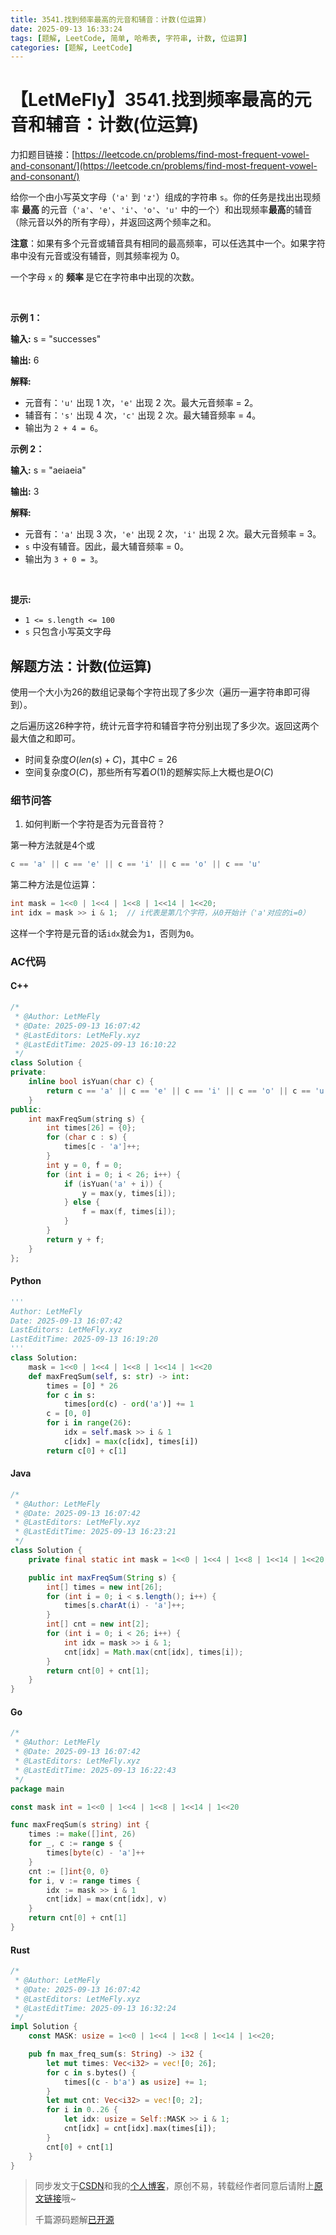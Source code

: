 ```yaml
---
title: 3541.找到频率最高的元音和辅音：计数(位运算)
date: 2025-09-13 16:33:24
tags: [题解, LeetCode, 简单, 哈希表, 字符串, 计数, 位运算]
categories: [题解, LeetCode]
---
```


# 【LetMeFly】3541.找到频率最高的元音和辅音：计数(位运算)

力扣题目链接：[https://leetcode.cn/problems/find-most-frequent-vowel-and-consonant/](https://leetcode.cn/problems/find-most-frequent-vowel-and-consonant/)

<p>给你一个由小写英文字母（<code>'a'</code> 到 <code>'z'</code>）组成的字符串 <code>s</code>。你的任务是找出出现频率&nbsp;<strong>最高&nbsp;</strong>的元音（<code>'a'</code>、<code>'e'</code>、<code>'i'</code>、<code>'o'</code>、<code>'u'</code> 中的一个）和出现频率<strong>最高</strong>的辅音（除元音以外的所有字母），并返回这两个频率之和。</p>

<p><strong>注意</strong>：如果有多个元音或辅音具有相同的最高频率，可以任选其中一个。如果字符串中没有元音或没有辅音，则其频率视为 0。</p>
一个字母 <code>x</code> 的&nbsp;<strong>频率&nbsp;</strong>是它在字符串中出现的次数。

<p>&nbsp;</p>

<p><strong class="example">示例 1：</strong></p>

<div class="example-block">
<p><strong>输入:</strong> <span class="example-io">s = "successes"</span></p>

<p><strong>输出:</strong> <span class="example-io">6</span></p>

<p><strong>解释:</strong></p>

<ul>
	<li>元音有：<code>'u'</code> 出现 1 次，<code>'e'</code> 出现 2 次。最大元音频率 = 2。</li>
	<li>辅音有：<code>'s'</code> 出现 4 次，<code>'c'</code> 出现 2 次。最大辅音频率 = 4。</li>
	<li>输出为 <code>2 + 4 = 6</code>。</li>
</ul>
</div>

<p><strong class="example">示例 2：</strong></p>

<div class="example-block">
<p><strong>输入:</strong> <span class="example-io">s = "aeiaeia"</span></p>

<p><strong>输出:</strong> <span class="example-io">3</span></p>

<p><strong>解释:</strong></p>

<ul>
	<li>元音有：<code>'a'</code> 出现 3 次，<code>'e'</code> 出现 2 次，<code>'i'</code> 出现 2 次。最大元音频率 = 3。</li>
	<li><code>s</code> 中没有辅音。因此，最大辅音频率 = 0。</li>
	<li>输出为 <code>3 + 0 = 3</code>。</li>
</ul>
</div>

<p>&nbsp;</p>

<p><strong>提示:</strong></p>

<ul>
	<li><code>1 &lt;= s.length &lt;= 100</code></li>
	<li><code>s</code> 只包含小写英文字母</li>
</ul>


    
## 解题方法：计数(位运算)

使用一个大小为26的数组记录每个字符出现了多少次（遍历一遍字符串即可得到）。

之后遍历这26种字符，统计元音字符和辅音字符分别出现了多少次。返回这两个最大值之和即可。

+ 时间复杂度$O(len(s)+C)$，其中$C=26$
+ 空间复杂度$O(C)$，那些所有写着$O(1)$的题解实际上大概也是$O(C)$

### 细节问答

1. 如何判断一个字符是否为元音音符？

第一种方法就是4个或

```cpp
c == 'a' || c == 'e' || c == 'i' || c == 'o' || c == 'u'
```

第二种方法是位运算：

```cpp
int mask = 1<<0 | 1<<4 | 1<<8 | 1<<14 | 1<<20;
int idx = mask >> i & 1;  // i代表是第几个字符，从0开始计（'a'对应的i=0）
```

这样一个字符是元音的话`idx`就会为`1`，否则为`0`。

### AC代码

#### C++

```cpp
/*
 * @Author: LetMeFly
 * @Date: 2025-09-13 16:07:42
 * @LastEditors: LetMeFly.xyz
 * @LastEditTime: 2025-09-13 16:10:22
 */
class Solution {
private:
    inline bool isYuan(char c) {
        return c == 'a' || c == 'e' || c == 'i' || c == 'o' || c == 'u';
    }
public:
    int maxFreqSum(string s) {
        int times[26] = {0};
        for (char c : s) {
            times[c - 'a']++;
        }
        int y = 0, f = 0;
        for (int i = 0; i < 26; i++) {
            if (isYuan('a' + i)) {
                y = max(y, times[i]);
            } else {
                f = max(f, times[i]);
            }
        }
        return y + f;
    }
};
```

#### Python

```python
'''
Author: LetMeFly
Date: 2025-09-13 16:07:42
LastEditors: LetMeFly.xyz
LastEditTime: 2025-09-13 16:19:20
'''
class Solution:
    mask = 1<<0 | 1<<4 | 1<<8 | 1<<14 | 1<<20
    def maxFreqSum(self, s: str) -> int:
        times = [0] * 26
        for c in s:
            times[ord(c) - ord('a')] += 1
        c = [0, 0]
        for i in range(26):
            idx = self.mask >> i & 1
            c[idx] = max(c[idx], times[i])
        return c[0] + c[1]
```

#### Java

```java
/*
 * @Author: LetMeFly
 * @Date: 2025-09-13 16:07:42
 * @LastEditors: LetMeFly.xyz
 * @LastEditTime: 2025-09-13 16:23:21
 */
class Solution {
    private final static int mask = 1<<0 | 1<<4 | 1<<8 | 1<<14 | 1<<20;

    public int maxFreqSum(String s) {
        int[] times = new int[26];
        for (int i = 0; i < s.length(); i++) {
            times[s.charAt(i) - 'a']++;
        }
        int[] cnt = new int[2];
        for (int i = 0; i < 26; i++) {
            int idx = mask >> i & 1;
            cnt[idx] = Math.max(cnt[idx], times[i]);
        }
        return cnt[0] + cnt[1];
    }
}
```

#### Go

```go
/*
 * @Author: LetMeFly
 * @Date: 2025-09-13 16:07:42
 * @LastEditors: LetMeFly.xyz
 * @LastEditTime: 2025-09-13 16:22:43
 */
package main

const mask int = 1<<0 | 1<<4 | 1<<8 | 1<<14 | 1<<20

func maxFreqSum(s string) int {
    times := make([]int, 26)
    for _, c := range s {
        times[byte(c) - 'a']++
    }
    cnt := []int{0, 0}
    for i, v := range times {
        idx := mask >> i & 1
        cnt[idx] = max(cnt[idx], v)
    }
    return cnt[0] + cnt[1]
}
```

#### Rust

```rust
/*
 * @Author: LetMeFly
 * @Date: 2025-09-13 16:07:42
 * @LastEditors: LetMeFly.xyz
 * @LastEditTime: 2025-09-13 16:32:24
 */
impl Solution {
    const MASK: usize = 1<<0 | 1<<4 | 1<<8 | 1<<14 | 1<<20;

    pub fn max_freq_sum(s: String) -> i32 {
        let mut times: Vec<i32> = vec![0; 26];
        for c in s.bytes() {
            times[(c - b'a') as usize] += 1;
        }
        let mut cnt: Vec<i32> = vec![0; 2];
        for i in 0..26 {
            let idx: usize = Self::MASK >> i & 1;
            cnt[idx] = cnt[idx].max(times[i]);
        }
        cnt[0] + cnt[1]
    }
}
```

> 同步发文于[CSDN](https://letmefly.blog.csdn.net/article/details/151653999)和我的[个人博客](https://blog.letmefly.xyz/)，原创不易，转载经作者同意后请附上[原文链接](https://blog.letmefly.xyz/2025/09/13/LeetCode%203541.%E6%89%BE%E5%88%B0%E9%A2%91%E7%8E%87%E6%9C%80%E9%AB%98%E7%9A%84%E5%85%83%E9%9F%B3%E5%92%8C%E8%BE%85%E9%9F%B3/)哦~
>
> 千篇源码题解[已开源](https://github.com/LetMeFly666/LeetCode)
